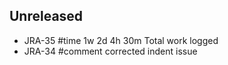 ## Unreleased


- JRA-35 #time 1w 2d 4h 30m Total work logged
- JRA-34 #comment corrected indent issue

